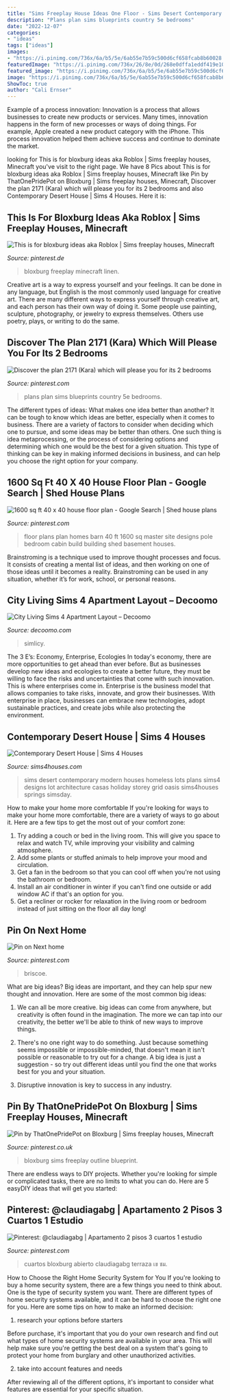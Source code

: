 ```yaml
---
title: "Sims Freeplay House Ideas One Floor - Sims Desert Contemporary Modern Houses Homeless Lots Plans Sims4 Designs Lot Architecture Casas Holiday Storey Grid Oasis Sims4houses Springs Simsday"
description: "Plans plan sims blueprints country 5e bedrooms"
date: "2022-12-07"
categories:
- "ideas"
tags: ["ideas"]
images:
- "https://i.pinimg.com/736x/6a/b5/5e/6ab55e7b59c500d6cf658fcab8b60028.jpg"
featuredImage: "https://i.pinimg.com/736x/26/8e/0d/268e0dffa1eddf419e10cc3e84ab7f06--house-floor-plans-barn-homes.jpg"
featured_image: "https://i.pinimg.com/736x/6a/b5/5e/6ab55e7b59c500d6cf658fcab8b60028.jpg"
image: "https://i.pinimg.com/736x/6a/b5/5e/6ab55e7b59c500d6cf658fcab8b60028.jpg"
ShowToc: true
author: "Cali Ernser"
---
```



Example of a process innovation:
Innovation is a process that allows businesses to create new products or services. Many times, innovation happens in the form of new processes or ways of doing things. For example, Apple created a new product category with the iPhone. This process innovation helped them achieve success and continue to dominate the market.

	

		
looking for This is for bloxburg ideas aka Roblox | Sims freeplay houses, Minecraft you've visit to the right page. We have 8 Pics about This is for bloxburg ideas aka Roblox | Sims freeplay houses, Minecraft like Pin by ThatOnePridePot on Bloxburg | Sims freeplay houses, Minecraft, Discover the plan 2171 (Kara) which will please you for its 2 bedrooms and also Contemporary Desert House | Sims 4 Houses. Here it is:
		
    
## This Is For Bloxburg Ideas Aka Roblox | Sims Freeplay Houses, Minecraft

<img loading=lazy src="https://i.pinimg.com/736x/86/41/cf/8641cf6fbbba14915b659d42187c435d.jpg" onerror="this.onerror=null;this.src='https://tse4.mm.bing.net/th?id=OIP.jK6bA6CeyZQSPlBluoYErwHaHL&amp;pid=15.1';" alt="This is for bloxburg ideas aka Roblox | Sims freeplay houses, Minecraft">

_Source: pinterest.de_

>bloxburg freeplay minecraft linen. 

	

Creative art is a way to express yourself and your feelings. It can be done in any language, but English is the most commonly used language for creative art. There are many different ways to express yourself through creative art, and each person has their own way of doing it. Some people use painting, sculpture, photography, or jewelry to express themselves. Others use poetry, plays, or writing to do the same.

    
## Discover The Plan 2171 (Kara) Which Will Please You For Its 2 Bedrooms

<img loading=lazy src="https://i.pinimg.com/736x/6a/b5/5e/6ab55e7b59c500d6cf658fcab8b60028.jpg" onerror="this.onerror=null;this.src='https://tse3.mm.bing.net/th?id=OIP.3vS58u8cTJch1CUO_BPDggHaNK&amp;pid=15.1';" alt="Discover the plan 2171 (Kara) which will please you for its 2 bedrooms">

_Source: pinterest.com_

>plans plan sims blueprints country 5e bedrooms. 

	

The different types of ideas: What makes one idea better than another?
It can be tough to know which ideas are better, especially when it comes to business. There are a variety of factors to consider when deciding which one to pursue, and some ideas may be better than others. One such thing is idea metaprocessing, or the process of considering options and determining which one would be the best for a given situation. This type of thinking can be key in making informed decisions in business, and can help you choose the right option for your company.

    
## 1600 Sq Ft 40 X 40 House Floor Plan - Google Search | Shed House Plans

<img loading=lazy src="https://i.pinimg.com/736x/26/8e/0d/268e0dffa1eddf419e10cc3e84ab7f06--house-floor-plans-barn-homes.jpg" onerror="this.onerror=null;this.src='https://tse1.mm.bing.net/th?id=OIP.2qniSzy9GqvXO5s_hu9QuQHaGr&amp;pid=15.1';" alt="1600 sq ft 40 x 40 house floor plan - Google Search | Shed house plans">

_Source: pinterest.com_

>floor plans plan homes barn 40 ft 1600 sq master site designs pole bedroom cabin build building shed basement houses. 

	

Brainstroming is a technique used to improve thought processes and focus. It consists of creating a mental list of ideas, and then working on one of those ideas until it becomes a reality. Brainstroming can be used in any situation, whether it’s for work, school, or personal reasons.

    
## City Living Sims 4 Apartment Layout – Decoomo

<img loading=lazy src="https://i.pinimg.com/originals/76/6c/e9/766ce93b1a0b32ec2e3aaeb3cd1be156.png" onerror="this.onerror=null;this.src='https://tse3.mm.bing.net/th?id=OIP.m_TrAeYi4L1IIoHloHeqmAHaEK&amp;pid=15.1';" alt="City Living Sims 4 Apartment Layout – Decoomo">

_Source: decoomo.com_

>simlicy. 

	

The 3 E’s: Economy, Enterprise, Ecologies
In today's economy, there are more opportunities to get ahead than ever before. But as businesses develop new ideas and ecologies to create a better future, they must be willing to face the risks and uncertainties that come with such innovation. This is where enterprises come in. Enterprise is the business model that allows companies to take risks, innovate, and grow their businesses. With enterprise in place, businesses can embrace new technologies, adopt sustainable practices, and create jobs while also protecting the environment.

    
## Contemporary Desert House | Sims 4 Houses

<img loading=lazy src="http://1.bp.blogspot.com/-MzCe24nfwRE/VYqbKO-6OfI/AAAAAAAAAEQ/0cePjmWqORY/s640/contemporary-house-sims-4.jpg" onerror="this.onerror=null;this.src='https://tse2.mm.bing.net/th?id=OIP.2BkVf1aNts1XjrkCqfv88wHaEo&amp;pid=15.1';" alt="Contemporary Desert House | Sims 4 Houses">

_Source: sims4houses.com_

>sims desert contemporary modern houses homeless lots plans sims4 designs lot architecture casas holiday storey grid oasis sims4houses springs simsday. 

	

How to make your home more comfortable
If you're looking for ways to make your home more comfortable, there are a variety of ways to go about it. Here are a few tips to get the most out of your comfort zone: 
1. Try adding a couch or bed in the living room. This will give you space to relax and watch TV, while improving your visibility and calming atmosphere. 
2. Add some plants or stuffed animals to help improve your mood and circulation. 
3. Get a fan in the bedroom so that you can cool off when you're not using the bathroom or bedroom. 
4. Install an air conditioner in winter if you can't find one outside or add window AC if that's an option for you. 
5. Get a recliner or rocker for relaxation in the living room or bedroom instead of just sitting on the floor all day long!

    
## Pin On Next Home

<img loading=lazy src="https://i.pinimg.com/736x/28/61/16/2861161f3c6c4b51a1e1a46e543a4dfa.jpg" onerror="this.onerror=null;this.src='https://tse4.mm.bing.net/th?id=OIP.WNXkUYa_cojI1O2k5AC8aAHaK5&amp;pid=15.1';" alt="Pin on Next home">

_Source: pinterest.com_

>briscoe. 

	

What are big ideas?
Big ideas are important, and they can help spur new thought and innovation. Here are some of the most common big ideas:
1. We can all be more creative. big ideas can come from anywhere, but creativity is often found in the imagination. The more we can tap into our creativity, the better we'll be able to think of new ways to improve things.

2. There's no one right way to do something. Just because something seems impossible or impossible-minded, that doesn't mean it isn't possible or reasonable to try out for a change. A big idea is just a suggestion - so try out different ideas until you find the one that works best for you and your situation.

3. Disruptive innovation is key to success in any industry.

    
## Pin By ThatOnePridePot On Bloxburg | Sims Freeplay Houses, Minecraft

<img loading=lazy src="https://i.pinimg.com/736x/19/0a/26/190a26f7352d0b67e0741c7f057515f8.jpg" onerror="this.onerror=null;this.src='https://tse1.mm.bing.net/th?id=OIP.UDoSMDA9h1-YOQl_Ac5ksgHaHL&amp;pid=15.1';" alt="Pin by ThatOnePridePot on Bloxburg | Sims freeplay houses, Minecraft">

_Source: pinterest.co.uk_

>bloxburg sims freeplay outline blueprint. 

	

There are endless ways to DIY projects. Whether you're looking for simple or complicated tasks, there are no limits to what you can do. Here are 5 easyDIY ideas that will get you started: 

    
## Pinterest: @claudiagabg | Apartamento 2 Pisos 3 Cuartos 1 Estudio

<img loading=lazy src="https://i.pinimg.com/originals/3f/c9/13/3fc91342ce37c9c9131390cfda3f2799.jpg" onerror="this.onerror=null;this.src='https://tse3.mm.bing.net/th?id=OIP.xwzNeWOUJo9QGnxBIy1giQHaEa&amp;pid=15.1';" alt="Pinterest: @claudiagabg | Apartamento 2 pisos 3 cuartos 1 estudio">

_Source: pinterest.com_

>cuartos bloxburg abierto claudiagabg terraza เข ชม. 

	

How to Choose the Right Home Security System for You
If you're looking to buy a home security system, there are a few things you need to think about. One is the type of security system you want. There are different types of home security systems available, and it can be hard to choose the right one for you. Here are some tips on how to make an informed decision: 
1. research your options before starters

Before purchase, it's important that you do your own research and find out what types of home security systems are available in your area. This will help make sure you're getting the best deal on a system that's going to protect your home from burglary and other unauthorized activities. 

2. take into account features and needs

After reviewing all of the different options, it's important to consider what features are essential for your specific situation.

